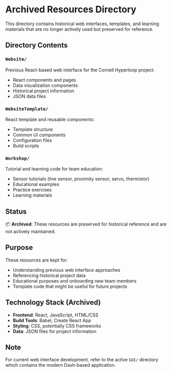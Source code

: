# Archived Resources Directory

This directory contains historical web interfaces, templates, and learning materials that are no longer actively used but preserved for reference.

## Directory Contents

### `Website/`
Previous React-based web interface for the Cornell Hyperloop project:
- React components and pages
- Data visualization components
- Historical project information
- JSON data files

### `WebsiteTemplate/`
React template and reusable components:
- Template structure
- Common UI components
- Configuration files
- Build scripts

### `Workshop/`
Tutorial and learning code for team education:
- Sensor tutorials (line sensor, proximity sensor, servo, thermistor)
- Educational examples
- Practice exercises
- Learning materials

## Status

📦 **Archived**: These resources are preserved for historical reference and are not actively maintained.

## Purpose

These resources are kept for:
- Understanding previous web interface approaches
- Referencing historical project data
- Educational purposes and onboarding new team members
- Template code that might be useful for future projects

## Technology Stack (Archived)

- **Frontend**: React, JavaScript, HTML/CSS
- **Build Tools**: Babel, Create React App
- **Styling**: CSS, potentially CSS frameworks
- **Data**: JSON files for project information

## Note

For current web interface development, refer to the active `GUI/` directory which contains the modern Dash-based application.